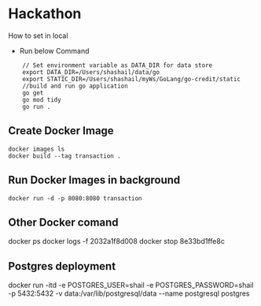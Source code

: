 # Hackathon
How to set in local
* Run below Command
```
    // Set environment variable as DATA_DIR for data store
    export DATA_DIR=/Users/shashail/data/go
    export STATIC_DIR=/Users/shashail/myWs/GoLang/go-credit/static
    //build and run go application
    go get
    go mod tidy
    go run .
```

## Create Docker Image
```
docker images ls
docker build --tag transaction .
```

## Run Docker Images in background
``` 
docker run -d -p 8080:8080 transaction  
```

## Other Docker comand 
docker ps
docker logs -f 2032a1f8d008
docker stop 8e33bd1ffe8c


## Postgres deployment 
docker run -itd -e POSTGRES_USER=shail -e POSTGRES_PASSWORD=shail -p 5432:5432 -v data:/var/lib/postgresql/data --name postgresql postgres



